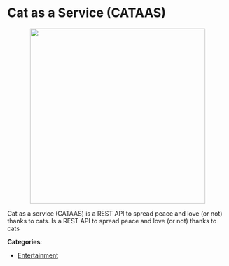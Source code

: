 # Cat as a Service (CATAAS)
<p align="center">
    <img width="400" src="https://raw.githubusercontent.com/apis-list/apis-list/apis/cat-as-a-service-cataas/logo_256x256.png" />
</p>

Cat as a service (CATAAS) is a REST API to spread peace and love (or not) thanks to cats. Is a REST API to spread peace and love (or not) thanks to cats



**Categories**:

- [Entertainment](https://github.com/apis-list/apis-list#entertainment)



